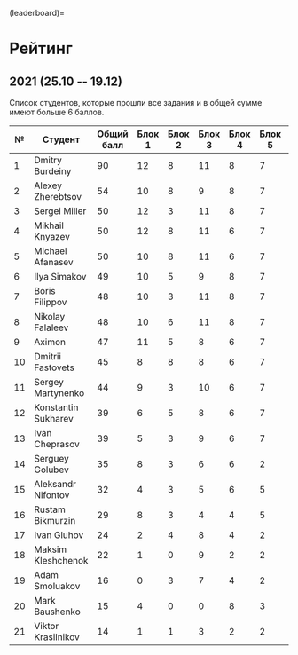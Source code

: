 (leaderboard)=

# Рейтинг

## 2021 (25.10 -- 19.12)

Список студентов, которые прошли все задания и в общей сумме имеют больше 6 баллов.

| №  | Студент | Общий балл | Блок 1 | Блок 2 | Блок 3 | Блок 4 | Блок 5 | Блок 6 | Блок 7 |
| -- | ------- | ---------- | ------ | ------ | ------ | ------ | ------ | ------ |------ |
| 1  | Dmitry Burdeiny | 90 | 12 | 8 | 11 | 8 | 7 | 11 | 33 |
| 2  | Alexey Zherebtsov | 54 | 10 | 8 | 9 | 8 | 7 | 7 | 5 |
| 3  | Sergei Miller | 50 | 12 | 3 | 11 | 8 | 7 | 9 | |
| 4  | Mikhail Knyazev | 50 | 12 | 8 | 11 | 6 | 7 | 6 |  |
| 5  | Michael Afanasev | 50 | 10 | 8 | 11 | 6 | 7 | 8 |  |
| 6  | Ilya Simakov | 49 | 10 | 5 | 9 | 8 | 7 | 10 |  |
| 7  | Boris Filippov | 48 | 10 | 3 | 11 | 8 | 7 | 9 |  |
| 8  | Nikolay Falaleev | 48 | 10 | 6 | 11 | 8 | 7 | 6 |  |
| 9  | Aximon | 47 | 11 | 5 | 8 | 6 | 7 | 10 |  |
| 10 | Dmitrii Fastovets | 45 | 8 | 8 | 8 | 6 | 7 | 8 |  |
| 11 | Sergey Martynenko | 44 | 9 | 3 | 10 | 6 | 7 | 9 |  |
| 12 | Konstantin Sukharev | 39 | 6 | 5 | 8 | 6 | 7 | 7 |  |
| 13 | Ivan Cheprasov | 39 | 5 | 3 | 9 | 6 | 7 | 9 |  |
| 14 | Serguey Golubev | 35 | 8 | 3 | 6 | 6 | 2 | 10 |  |
| 15 | Aleksandr Nifontov | 32 | 4 | 3 | 5 | 6 | 5 | 9 |  |
| 16 | Rustam Bikmurzin | 29 | 8 | 3 | 4 | 4 | 5 | 5 |  |
| 17 | Ivan Gluhov | 24 | 2 | 4 | 8 | 4 | 2 | 4 |  |
| 18 | Maksim Kleshchenok | 22 | 1 | 0 | 9 | 2 | 2 | 8 |  |
| 19 | Adam Smoluakov| 16 | 0 | 3 | 7 | 4 | 2 | 0 |  |
| 20 | Mark Baushenko | 15 | 4 | 0 | 0 | 8 | 3 | 0 |  |
| 21 | Viktor Krasilnikov | 14 | 1 | 1 | 3 | 2 | 2 | 5 |  |
